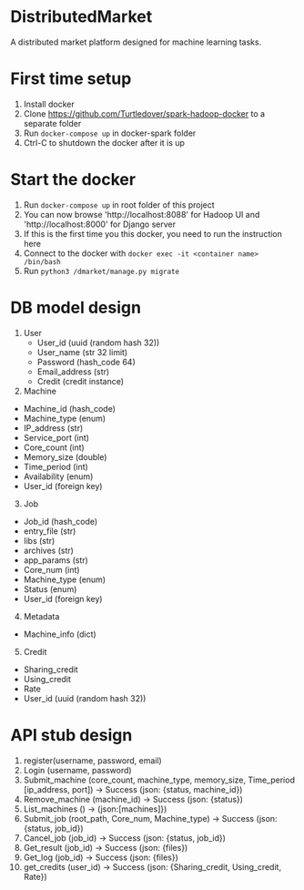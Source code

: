 # DistributedMarket
A distributed market platform designed for machine learning tasks.

# First time setup
1. Install docker
2. Clone https://github.com/Turtledover/spark-hadoop-docker to a separate folder
3. Run `docker-compose up` in docker-spark folder
4. Ctrl-C to shutdown the docker after it is up

# Start the docker
1. Run `docker-compose up` in root folder of this project
2. You can now browse 'http://localhost:8088' for Hadoop UI and 'http://localhost:8000' for Django server
3. If this is the first time you this docker, you need to run the instruction here
  1. Connect to the docker with `docker exec -it <container name> /bin/bash`
  2. Run `python3 /dmarket/manage.py migrate`

# DB model design

1. User
   - User_id (uuid (random hash 32))
   - User_name (str 32 limit)
   - Password (hash_code 64)
   - Email_address (str)
   - Credit (credit instance)
2. Machine
  - Machine_id (hash_code)
  - Machine_type (enum)
  - IP_address (str)
  - Service_port (int)
  - Core_count (int)
  - Memory_size (double)
  - Time_period (int)
  - Availability (enum)
  - User_id (foreign key)
3. Job
  - Job_id (hash_code)
  - entry_file (str)
  - libs (str)
  - archives (str)
  - app_params (str)
  - Core_num (int)
  - Machine_type (enum)
  - Status (enum)
  - User_id (foreign key)
4. Metadata
  - Machine_info (dict)
5. Credit
  - Sharing_credit
  - Using_credit
  - Rate
  - User_id (uuid (random hash 32))

# API stub design

1. register(username, password, email)
2. Login (username, password)
3. Submit_machine (core_count, machine_type, memory_size, Time_period [ip_address, port]) -> Success (json: {status, machine_id})
4. Remove_machine (machine_id) -> Success (json: {status})
5. List_machines () -> (json:[machines]})
6. Submit_job (root_path, Core_num, Machine_type) -> Success (json: {status, job_id})
7. Cancel_job (job_id) -> Success (json: {status, job_id})
8. Get_result (job_id) -> Success (json: {files})
9. Get_log (job_id) -> Success (json: {files})
10. get_credits (user_id) -> Success (json: {Sharing_credit, Using_credit, Rate})